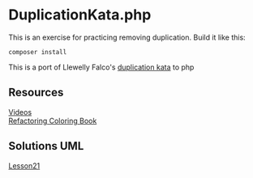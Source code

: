DuplicationKata.php
====================

This is an exercise for practicing removing duplication. Build it like this:

    composer install

This is a port of Llewelly Falco's [duplication kata](https://github.com/LearnWithLlew/DuplicationKata.java) to php

## Resources
[Videos](https://www.youtube.com/watch?v=zAqv7jyd6nw&list=PLb4ON7iRsxZPj-xXfFLPCkQknE9rIMK1q)  
[Refactoring Coloring Book](https://github.com/LearnWithLlew/DuplicationColoringBook)

## Solutions UML

[Lesson21](https://plantuml-server.kkeisuke.app/svg/NOux3i9034Hxdy8b4JHGfie1qkq9hCL4bdOTj6CAXBWxMH1DslcycGaXBHwr49c7jfjavRJwak9Pb5_4V3IaksQJCflhmQNgq6NinP4HpNoXDr4k0l2imEgNyu-3pUleRnhrnFZl3BqogL-t8ny0.svhttps://plantuml-server.kkeisuke.app/svg/NOux3i9034Hxdy8b4JHGfie1qkq9hCL4bdOTj6CAXBWxMH1DslcycGaXBHwr49c7jfjavRJwak9Pb5_4V3IaksQJCflhmQNgq6NinP4HpNoXDr4k0l2imEgNyu-3pUleRnhrnFZl3BqogL-t8ny0.svgg)
